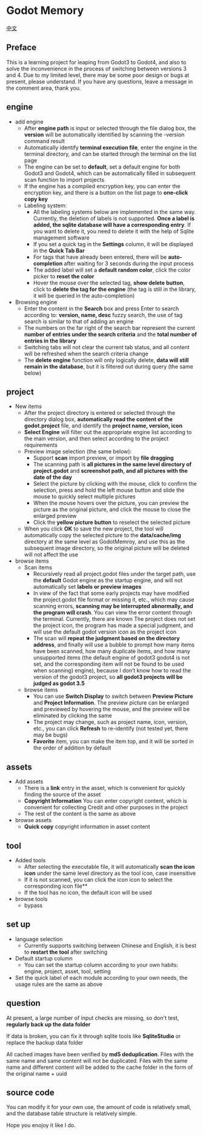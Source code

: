 # Godot Memory

[中文](./README_ZhCN.md)

## Preface

This is a learning project for leaping from Godot3 to Godot4, and also to solve the inconvenience in the process of switching between versions 3 and 4. Due to my limited level, there may be some poor design or bugs at present, please understand. If you have any questions, leave a message in the comment area, thank you.

## engine

- add engine
     - After **engine path** is input or selected through the file dialog box, the **version** will be automatically identified by scanning the -version command result
     - Automatically identify **terminal execution file**, enter the engine in the terminal directory, and can be started through the terminal on the list page
     - The engine can be set to **default**, set a default engine for both Godot3 and Godot4, which can be automatically filled in subsequent scan function to import projects
     - If the engine has a compiled encryption key, you can enter the encryption key, and there is a button on the list page to **one-click copy key**
     - Labeling system:
         - All the labeling systems below are implemented in the same way. Currently, the deletion of labels is not supported. **Once a label is added, the sqlite database will have a corresponding entry**. If you want to delete it, you need to delete it with the help of Sqlite management software
         - If you set a quick tag in the **Settings** column, it will be displayed in the **Quick Tab Bar**
         - For tags that have already been entered, there will be **auto-completion** after waiting for 3 seconds during the input process
         - The added label will set a **default random color**, click the color picker to **reset the color**
         - Hover the mouse over the selected tag, **show delete button**, click to **delete the tag for the engine** (the tag is still in the library, it will be queried in the auto-completion)
- Browsing engine
     - Enter the content in the **Search** box and press Enter to search according to: **version, name, desc** fuzzy search, the use of tag search is similar to that of adding an engine
     - The numbers on the far right of the search bar represent the current **number of entries under the search criteria** and the **total number of entries in the library**
     - Switching tabs will not clear the current tab status, and all content will be refreshed when the search criteria change
     - The **delete engine** function will only logically delete, **data will still remain in the database**, but it is filtered out during query (the same below)

## project

- New items
     - After the project directory is entered or selected through the directory dialog box, **automatically read the content of the godot.project** file, and identify the **project name, version, icon**
     - **Select Engine** will filter out the appropriate engine list according to the main version, and then select according to the project requirements
     - Preview image selection (the same below):
         - Support **scan** import preview, or import by **file dragging**
         - The scanning path is **all pictures in the same level directory of project.godot** and **screenshot path, and all pictures with the date of the day**
         - Select the picture by clicking with the mouse, click to confirm the selection, press and hold the left mouse button and slide the mouse to quickly select multiple pictures
         - When the mouse hovers over the picture, you can preview the picture as the original picture, and click the mouse to close the enlarged preview
         - Click the **yellow picture button** to reselect the selected picture
     - When you click **OK** to save the new project, the tool will automatically copy the selected picture to the **data/cache/img** directory at the same level as GodotMemroy, and use this as the subsequent image directory, so the original picture will be deleted will not affect the use
- browse items
     - Scan items
         - Recursively read all project.godot files under the target path, use the **default** Godot engine as the startup engine, and will not automatically set **labels or preview images**
         - In view of the fact that some early projects may have modified the project.godot file format or missing it, etc., which may cause scanning errors, **scanning may be interrupted abnormally, and the program will crash**. You can view the error content through the terminal. Currently, there are known The project does not set the project icon, the program has made a special judgment, and will use the default godot version icon as the project icon
         - The scan will **repeat the judgment based on the directory address**, and finally will use a bubble to prompt how many items have been scanned, how many duplicate items, and how many unsupported items (the default engine of godot3 godot4 is not set, and the corresponding item will not be found to be used when scanning) engine), because I don’t know how to read the version of the godot3 project, so **all godot3 projects will be judged as godot 3.5**
     - browse items
         - You can use **Switch Display** to switch between **Preview Picture** and **Project Information**. The preview picture can be enlarged and previewed by hovering the mouse, and the preview will be eliminated by clicking the same
         - The project may change, such as project name, icon, version, etc., you can click **Refresh** to re-identify (not tested yet, there may be bugs)
         - **Favorite** item, you can make the item top, and it will be sorted in the order of addition by default

## assets

- Add assets
     - There is a **link** entry in the asset, which is convenient for quickly finding the source of the asset
     - **Copyright Information** You can enter copyright content, which is convenient for collecting Credit and other purposes in the project
     - The rest of the content is the same as above
- browse assets
     - **Quick copy** copyright information in asset content

## tool

- Added tools
     - After selecting the executable file, it will automatically **scan the icon icon** under the same level directory as the tool icon, case insensitive
     - If it is not scanned, you can click the icon icon to select the corresponding icon file**
     - If the tool has no icon, the default icon will be used
- browse tools
     - bypass

## set up

- language selection
     - Currently supports switching between Chinese and English, it is best to **restart the tool** after switching
- Default startup column
     - You can set the startup column according to your own habits: engine, project, asset, tool, setting
- Set the quick label of each module according to your own needs, the usage rules are the same as above

## question

At present, a large number of input checks are missing, so don't test, **regularly back up the data folder**

If data is broken, you can fix it through sqlite tools like **SqliteStudio** or replace the backup data folder

All cached images have been verified by **md5 deduplication**. Files with the same name and same content will not be duplicated. Files with the same name and different content will be added to the cache folder in the form of the original name + uuid

## source code

You can modify it for your own use, the amount of code is relatively small, and the database table structure is relatively simple.

Hope you enojoy it like I do.
